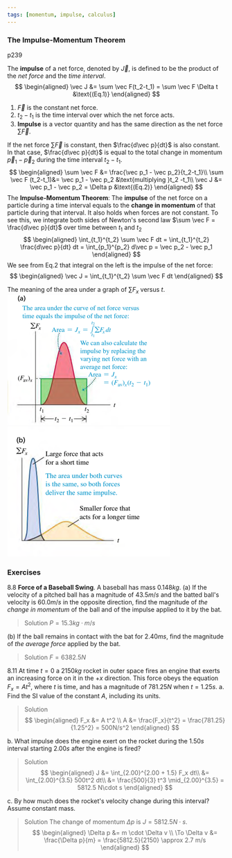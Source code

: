 ```yaml
---
tags: [momentum, impulse, calculus]
---
```


### The Impulse-Momentum Theorem
p239

The **impulse** of a net force, denoted by $\vec J$, is defined to be the product of the _net force_ and the _time interval_.
$$
\begin{aligned}
\vec J &= \sum \vec F(t_2-t_1) = \sum \vec F \Delta t &\text{(Eq.1)}
\end{aligned}
$$
1. $\vec F$ is the constant net force.
2. $t_2-t_1$ is the time interval over which the net force acts.
3. **Impulse** is a vector quantity and has the same direction as the net force $\sum \vec F$.

If the net force $\sum \vec F$ is constant, then $\frac{d\vec p}{dt}$ is also constant. In that case, $\frac{d\vec p}{dt}$ is equal to the total change in momentum $\vec p_1 - \vec p_2$ during the time interval $t_2-t_1$.
$$
\begin{aligned}
\sum \vec F &= \frac{\vec p_1 - \vec p_2}{t_2-t_1}\\
\sum \vec F (t_2-t_1)&= \vec p_1 - \vec p_2 &\text{multiplying }t_2 -t_1\\
\vec J &= \vec p_1 - \vec p_2 = \Delta p &\text{(Eq.2)}
\end{aligned}
$$
The **Impulse-Momentum Theorem**: The **impulse** of the net force on a particle during a time interval equals to the **change in momentum** of that particle during that interval.
It also holds when forces are not constant. To see this, we integrate both sides of Newton's second law $\sum \vec F = \frac{d\vec p}{dt}$ over time between $t_1$ and $t_2$
$$
\begin{aligned}
\int_{t_1}^{t_2} \sum \vec F dt = \int_{t_1}^{t_2} \frac{d\vec p}{dt} dt = \int_{p_1}^{p_2} d\vec p = \vec p_2 - \vec p_1
\end{aligned}
$$
We see from Eq.2 that integral on the left is the impulse of the net force:
$$
\begin{aligned}
\vec J = \int_{t_1}^{t_2} \sum \vec F dt
\end{aligned}
$$

The meaning of the area under a graph of $\sum F_x$ versus $t$.
![Graph a](../assets/impulse_a.PNG) ![Graph b](../assets/impulse_b.PNG)

### Exercises
8.8 **Force of a Baseball Swing**. A baseball has mass $0.148 kg$.
(a) If the velocity of a pitched ball has a magnitude of $43.5 m/s$ and the batted ball's velocity is $60.0 m/s$ in the opposite direction, find the magnitude of *the change in momentum* of the ball and of the impulse applied to it by the bat.
>Solution
$P = 15.3 kg\cdot m/s$

(b) If the ball remains in contact with the bat for $2.40 ms$, find the magnitude of _the average force_ applied by the bat.
>Solution
$F = 6382.5N$

8.11 At time $t = 0$ a $2150 kg$ rocket in outer space fires an engine that exerts an increasing force on it in the $+x$ direction. This force obeys the equation $F_x = At^2$, where $t$ is time, and has a magnitude of $781.25 N$ when $t = 1.25 s$.
a. Find the SI value of the constant $A$, including its units.
>Solution
$$
\begin{aligned}
F_x &= A t^2 \\
A &= \frac{F_x}{t^2} = \frac{781.25}{1.25^2} = 500N/s^2
\end{aligned}
$$

b. What impulse does the engine exert on the rocket during the $1.50 s$ interval starting $2.00 s$ after the engine is fired?
>Solution
$$
\begin{aligned}
J &= \int_{2.00}^{2.00 + 1.5} F_x dt\\
&= \int_{2.00}^{3.5} 500t^2 dt\\
&= \frac{500}{3} t^3 \mid_{2.00}^{3.5} = 5812.5 N\cdot s
\end{aligned}
$$

c. By how much does the rocket's velocity change during this interval? Assume constant mass.
>Solution
The change of momentum $\Delta p$ is $J = 5812.5N\cdot s$.
$$
\begin{aligned}
\Delta p &= m \cdot \Delta v \\
\To \Delta v &= \frac{\Delta p}{m} = \frac{5812.5}{2150} \approx 2.7 m/s
\end{aligned}
$$
